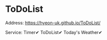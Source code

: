 # ToDoList


Address: https://hyeon-uk.github.io/ToDoList/

Service:
Timer✔
ToDoList✔
Today's Weather✔

